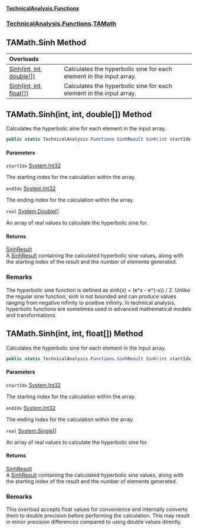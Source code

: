 #### [TechnicalAnalysis\.Functions](Atypical.TechnicalAnalysis.Functions.md 'Atypical\.TechnicalAnalysis\.Functions')
### [TechnicalAnalysis\.Functions](Atypical.TechnicalAnalysis.Functions.md#TechnicalAnalysis.Functions 'TechnicalAnalysis\.Functions').[TAMath](TAMath.md 'TechnicalAnalysis\.Functions\.TAMath')

## TAMath\.Sinh Method

| Overloads | |
| :--- | :--- |
| [Sinh\(int, int, double\[\]\)](TAMath.Sinh.md#TechnicalAnalysis.Functions.TAMath.Sinh(int,int,double[]) 'TechnicalAnalysis\.Functions\.TAMath\.Sinh\(int, int, double\[\]\)') | Calculates the hyperbolic sine for each element in the input array\. |
| [Sinh\(int, int, float\[\]\)](TAMath.Sinh.md#TechnicalAnalysis.Functions.TAMath.Sinh(int,int,float[]) 'TechnicalAnalysis\.Functions\.TAMath\.Sinh\(int, int, float\[\]\)') | Calculates the hyperbolic sine for each element in the input array\. |

<a name='TechnicalAnalysis.Functions.TAMath.Sinh(int,int,double[])'></a>

## TAMath\.Sinh\(int, int, double\[\]\) Method

Calculates the hyperbolic sine for each element in the input array\.

```csharp
public static TechnicalAnalysis.Functions.SinhResult Sinh(int startIdx, int endIdx, double[] real);
```
#### Parameters

<a name='TechnicalAnalysis.Functions.TAMath.Sinh(int,int,double[]).startIdx'></a>

`startIdx` [System\.Int32](https://docs.microsoft.com/en-us/dotnet/api/System.Int32 'System\.Int32')

The starting index for the calculation within the array\.

<a name='TechnicalAnalysis.Functions.TAMath.Sinh(int,int,double[]).endIdx'></a>

`endIdx` [System\.Int32](https://docs.microsoft.com/en-us/dotnet/api/System.Int32 'System\.Int32')

The ending index for the calculation within the array\.

<a name='TechnicalAnalysis.Functions.TAMath.Sinh(int,int,double[]).real'></a>

`real` [System\.Double](https://docs.microsoft.com/en-us/dotnet/api/System.Double 'System\.Double')[\[\]](https://docs.microsoft.com/en-us/dotnet/api/System.Array 'System\.Array')

An array of real values to calculate the hyperbolic sine for\.

#### Returns
[SinhResult](SinhResult.md 'TechnicalAnalysis\.Functions\.SinhResult')  
A [SinhResult](SinhResult.md 'TechnicalAnalysis\.Functions\.SinhResult') containing the calculated hyperbolic sine values, 
along with the starting index of the result and the number of elements generated\.

### Remarks
The hyperbolic sine function is defined as sinh\(x\) = \(e^x \- e^\(\-x\)\) / 2\.
Unlike the regular sine function, sinh is not bounded and can produce values ranging from
negative infinity to positive infinity\. In technical analysis, hyperbolic functions are
sometimes used in advanced mathematical models and transformations\.

<a name='TechnicalAnalysis.Functions.TAMath.Sinh(int,int,float[])'></a>

## TAMath\.Sinh\(int, int, float\[\]\) Method

Calculates the hyperbolic sine for each element in the input array\.

```csharp
public static TechnicalAnalysis.Functions.SinhResult Sinh(int startIdx, int endIdx, float[] real);
```
#### Parameters

<a name='TechnicalAnalysis.Functions.TAMath.Sinh(int,int,float[]).startIdx'></a>

`startIdx` [System\.Int32](https://docs.microsoft.com/en-us/dotnet/api/System.Int32 'System\.Int32')

The starting index for the calculation within the array\.

<a name='TechnicalAnalysis.Functions.TAMath.Sinh(int,int,float[]).endIdx'></a>

`endIdx` [System\.Int32](https://docs.microsoft.com/en-us/dotnet/api/System.Int32 'System\.Int32')

The ending index for the calculation within the array\.

<a name='TechnicalAnalysis.Functions.TAMath.Sinh(int,int,float[]).real'></a>

`real` [System\.Single](https://docs.microsoft.com/en-us/dotnet/api/System.Single 'System\.Single')[\[\]](https://docs.microsoft.com/en-us/dotnet/api/System.Array 'System\.Array')

An array of real values to calculate the hyperbolic sine for\.

#### Returns
[SinhResult](SinhResult.md 'TechnicalAnalysis\.Functions\.SinhResult')  
A [SinhResult](SinhResult.md 'TechnicalAnalysis\.Functions\.SinhResult') containing the calculated hyperbolic sine values, 
along with the starting index of the result and the number of elements generated\.

### Remarks
This overload accepts float values for convenience and internally converts them to double precision
before performing the calculation\. This may result in minor precision differences compared to 
using double values directly\.